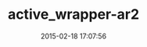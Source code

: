 ---
layout: post
title:  "active_wrapper-ar2"
repo:   "winton/active_wrapper"
date:   2015-02-18 17:07:56
gemurl: http://github.com/winton/active_wrapper
---